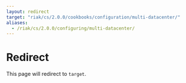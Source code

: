 ```yaml
---
layout: redirect
target: "riak/cs/2.0.0/cookbooks/configuration/multi-datacenter/"
aliases:
  - /riak/cs/2.0.0/configuring/multi-datacenter/
---
```


# Redirect

This page will redirect to `target`.
